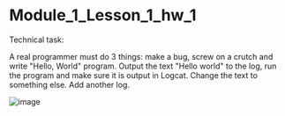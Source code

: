 # Module_1_Lesson_1_hw_1

Technical task:

A real programmer must do 3 things: make a bug, screw on a crutch and write
"Hello, World" program.
Output the text "Hello world" to the log, run the program and
make sure it is output in Logcat. Change the text to something else. Add another log.

![image](https://github.com/vdcast/Module_1_Lesson_1_hw_1/assets/108469609/ce82e88f-9c5b-4ee1-ac38-c5ba7e8795b0)
